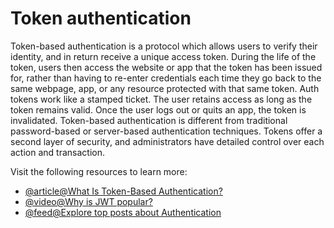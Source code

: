 # Token authentication

Token-based authentication is a protocol which allows users to verify their identity, and in return receive a unique access token. During the life of the token, users then access the website or app that the token has been issued for, rather than having to re-enter credentials each time they go back to the same webpage, app, or any resource protected with that same token. Auth tokens work like a stamped ticket. The user retains access as long as the token remains valid. Once the user logs out or quits an app, the token is invalidated. Token-based authentication is different from traditional password-based or server-based authentication techniques. Tokens offer a second layer of security, and administrators have detailed control over each action and transaction.

Visit the following resources to learn more:

- [@article@What Is Token-Based Authentication?](https://www.okta.com/identity-101/what-is-token-based-authentication/)
- [@video@Why is JWT popular?](https://www.youtube.com/watch?v=P2CPd9ynFLg)
- [@feed@Explore top posts about Authentication](https://app.daily.dev/tags/authentication?ref=roadmapsh)
